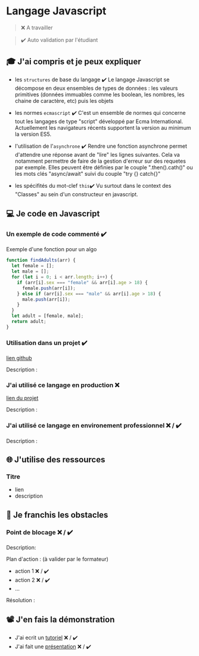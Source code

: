 # Langage Javascript

> ❌ A travailler

> ✔️ Auto validation par l'étudiant

## 🎓 J'ai compris et je peux expliquer

- les `structures` de base du langage ✔️
  Le langage Javascript se décompose en deux ensembles de types de données : les valeurs primitives (données immuables comme les boolean, les nombres, les chaine de caractère, etc) puis les objets

- les normes `ecmascript` ✔️
  C'est un ensemble de normes qui concerne tout les langages de type "script" développé par Ecma International. Actuellement les navigateurs récents supportent la version au minimum la version ES5.

- l'utilisation de l'`asynchrone` ✔️
  Rendre une fonction asynchrone permet d'attendre une réponse avant de "lire" les lignes suivantes. Cela va notamment permettre de faire de la gestion d'erreur sur des requetes par exemple.
  Elles peuvent être définies par le couple ".then().cath()" ou les mots clés "async/await" suivi du couple "try {} catch{}"

- les spécifités du mot-clef `this`✔️
  Vu surtout dans le context des "Classes" au sein d'un constructeur en javascript.

## 💻 Je code en Javascript

### Un exemple de code commenté ✔️

Exemple d'une fonction pour un algo

```javascript
function findAdults(arr) {
  let female = [];
  let male = [];
  for (let i = 0; i < arr.length; i++) {
    if (arr[i].sex === "female" && arr[i].age > 18) {
      female.push(arr[i]);
    } else if (arr[i].sex === "male" && arr[i].age > 18) {
      male.push(arr[i]);
    }
  }
  let adult = [female, male];
  return adult;
}
```

### Utilisation dans un projet ✔️

[lien github](https://github.com/WildCodeSchool/2022-03-JS-RemoteFR-TeamKarma-P3-Habble)

Description :

### J'ai utilisé ce langage en production ❌

[lien du projet](...)

Description :

### J'ai utilisé ce langage en environement professionnel ❌ / ✔️

Description :

## 🌐 J'utilise des ressources

### Titre

- lien
- description

## 🚧 Je franchis les obstacles

### Point de blocage ❌ / ✔️

Description:

Plan d'action : (à valider par le formateur)

- action 1 ❌ / ✔️
- action 2 ❌ / ✔️
- ...

Résolution :

## 📽️ J'en fais la démonstration

- J'ai ecrit un [tutoriel](...) ❌ / ✔️
- J'ai fait une [présentation](...) ❌ / ✔️

